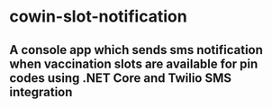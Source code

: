 # cowin-slot-notification
## A console app which sends sms notification when vaccination slots are available for pin codes using .NET Core and Twilio SMS integration

